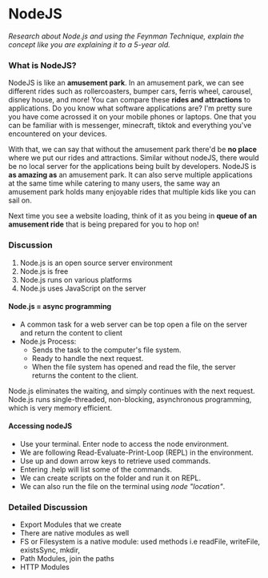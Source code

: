 # NodeJS

<em>Research about Node.js and using the Feynman Technique, explain the concept like you are explaining it to a 5-year old.</em>

### What is NodeJS?

NodeJS is like an <b>amusement park</b>. In an amusement park, we can see different rides such as rollercoasters, bumper cars, ferris wheel, carousel, disney house, and more! You can compare these <b>rides and attractions</b> to applications. Do you know what software applications are? I'm pretty sure you have come acrossed it on your mobile phones or laptops. One that you can be familiar with is messenger, minecraft, tiktok and everything you've encountered on your devices. 

With that, we can say that without the amusement park there'd be <b>no place</b> where we put our rides and attractions. Similar without nodeJS, there would be no local server for the applications being built by developers. NodeJS is <b>as amazing as</b> an amusement park. It can also serve multiple applications at the same time while catering to many users, the same way an amusement park holds many enjoyable rides that multiple kids like you can sail on.

Next time you see a website loading, think of it as you being in <b>queue of an amusement ride</b> that is being prepared for you to hop on!


### Discussion 

1. Node.js is an open source server environment
2. Node.js is free
3. Node.js runs on various platforms
4. Node.js uses JavaScript on the server

#### Node.js = async programming
- A common task for a web server can be top open a file on the server and return the content to client
- Node.js Process:
  - Sends the task to the computer's file system.
  - Ready to handle the next request.
  - When the file system has opened and read the file, the server returns the content to the client.

Node.js eliminates the waiting, and simply continues with the next request. Node.js runs single-threaded, non-blocking, asynchronous programming, which is very memory efficient.

#### Accessing nodeJS

- Use your terminal. Enter node to access the node environment.
- We are following Read-Evaluate-Print-Loop (REPL) in the environment.
- Use up and down arrow keys to retrieve used commands.
- Entering .help will list some of the commands.
- We can create scripts on the folder and run it on REPL.
- We can also run the file on the terminal using <em>node "location"</em>.

### Detailed Discussion
- Export Modules that we create
- There are native modules as well
 - FS or Filesystem is a native module: used methods i.e readFile, writeFile, existsSync, mkdir,
 - Path Modules, join the paths
 - HTTP Modules
